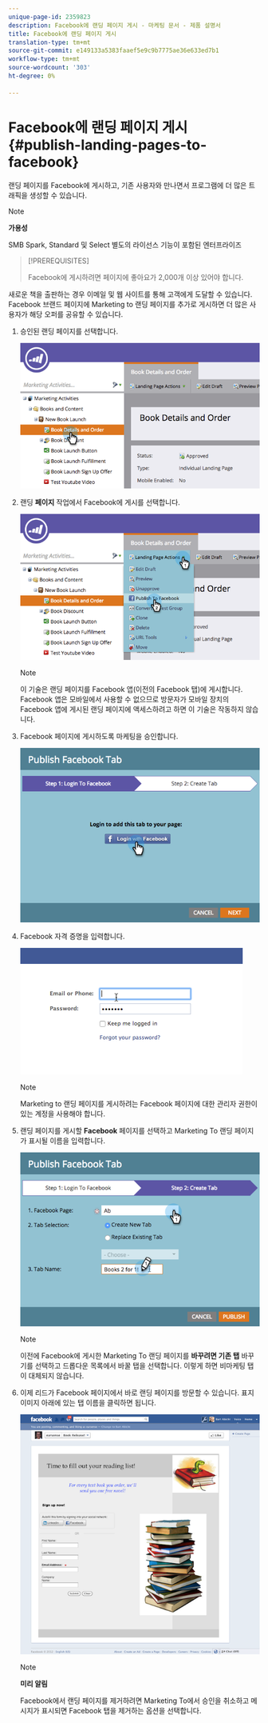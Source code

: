 ```yaml
---
unique-page-id: 2359823
description: Facebook에 랜딩 페이지 게시 - 마케팅 문서 - 제품 설명서
title: Facebook에 랜딩 페이지 게시
translation-type: tm+mt
source-git-commit: e149133a5383faaef5e9c9b7775ae36e633ed7b1
workflow-type: tm+mt
source-wordcount: '303'
ht-degree: 0%

---
```



# Facebook에 랜딩 페이지 게시 {#publish-landing-pages-to-facebook}

랜딩 페이지를 Facebook에 게시하고, 기존 사용자와 만나면서 프로그램에 더 많은 트래픽을 생성할 수 있습니다.

>[!NOTE]
>
>**가용성**
>
>SMB Spark, Standard 및 Select 별도의 라이선스 기능이 포함된 엔터프라이즈

>[!PREREQUISITES]
>
>Facebook에 게시하려면 페이지에 좋아요가 2,000개 이상 있어야 합니다.

새로운 책을 출판하는 경우 이메일 및 웹 사이트를 통해 고객에게 도달할 수 있습니다. Facebook 브랜드 페이지에 Marketing to 랜딩 페이지를 추가로 게시하면 더 많은 사용자가 해당 오퍼를 공유할 수 있습니다.

1. 승인된 랜딩 페이지를 선택합니다.

   ![](assets/image2015-4-22-16-3a53-3a46.png)

1. 랜딩 **페이지** 작업에서 Facebook에 게시를 선택합니다.

   ![](assets/image2015-4-22-16-3a54-3a55.png)

   >[!NOTE]
   >
   >이 기술은 랜딩 페이지를 Facebook 앱(이전의 Facebook 탭)에 게시합니다. Facebook 앱은 모바일에서 사용할 수 없으므로 방문자가 모바일 장치의 Facebook 앱에 게시된 랜딩 페이지에 액세스하려고 하면 이 기술은 작동하지 않습니다.

1. Facebook 페이지에 게시하도록 마케팅을 승인합니다.

   ![](assets/image2015-4-22-18-3a27-3a14.png)

1. Facebook 자격 증명을 입력합니다.

   ![](assets/image2015-4-22-18-3a29-3a57.png)

   >[!NOTE]
   >
   >Marketing to 랜딩 페이지를 게시하려는 Facebook 페이지에 대한 관리자 권한이 있는 계정을 사용해야 합니다.

1. 랜딩 페이지를 게시할 **Facebook** 페이지를 선택하고 Marketing To 랜딩 페이지가 표시될 이름을 입력합니다.

   ![](assets/image2015-4-22-18-3a31-3a39.png)

   >[!NOTE]
   >
   >이전에 Facebook에 게시한 Marketing To 랜딩 페이지를 **바꾸려면 기존 탭** 바꾸기를 선택하고 드롭다운 목록에서 바꿀 탭을 선택합니다. 이렇게 하면 비마케팅 탭이 대체되지 않습니다.

1. 이제 리드가 Facebook 페이지에서 바로 랜딩 페이지를 방문할 수 있습니다. 표지 이미지 아래에 있는 탭 이름을 클릭하면 됩니다.

   ![](assets/image2015-4-22-18-3a42-3a15.png)

   >[!NOTE]
   >
   >**미리 알림**
   >
   >
   >Facebook에서 랜딩 페이지를 제거하려면 Marketing To에서 승인을 취소하고 메시지가 표시되면 Facebook 탭을 제거하는 옵션을 선택합니다.

